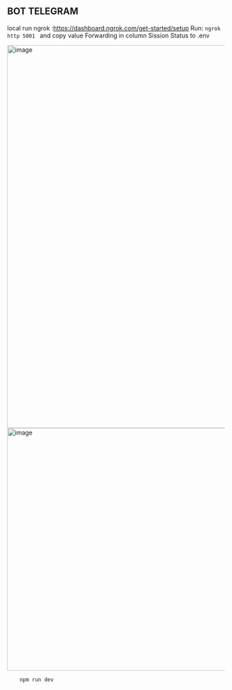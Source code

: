 ## BOT TELEGRAM
local run ngrok :https://dashboard.ngrok.com/get-started/setup 
Run: 
    ```
     ngrok http 5001 
    ```
 and copy value Forwarding in column Sission Status to .env
    
<img width="885" alt="image" src="https://user-images.githubusercontent.com/58540065/202885875-124651df-ddf6-4903-9838-df9df4055f4f.png">
<img width="561" alt="image" src="https://user-images.githubusercontent.com/58540065/202885975-4e2e5732-c6e9-4335-a25f-2953af1e9fc6.png">

    
```
    npm run dev
 ```
